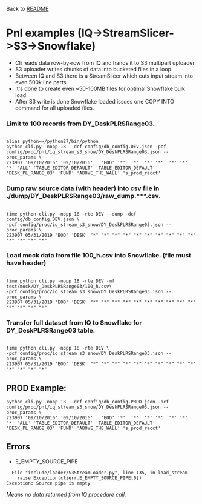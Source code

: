 
Back to [README](../README.md)


# Pnl examples (IQ->StreamSlicer->S3->Snowflake)

 * Cli reads data row-by-row from IQ and hands it to S3 multipart uploader.
 * S3 uploader writes chunks of data into bucketed files in a loop.
 * Between IQ and S3 there is a StreamSlicer which cuts input stream into even 500k line parts.
 * It's done to create even ~50-100MB files for optimal Snowflake bulk load.
 * After S3 write is done Snowflake loaded issues one COPY INTO command for all uploaded files.

### Limit to 100 records from DY_DeskPLRSRange03.
```

alias python=~/python27/bin/python
python cli.py -nopp 18  -dcf config/db_config.DEV.json -pcf config/proc/pnl/iq_stream_s3_snow/DY_DeskPLRSRange03.json --proc_params \
223907 '09/10/2016' '09/10/2016'   'EOD' '*'  '*'  '*' '*'  '*' '*' '*' 'ALL' 'TABLE_EDITOR_DEFAULT' 'TABLE_EDITOR_DEFAULT' 'DESK_PL_RANGE_03' 'FUND' 'ABOVE_THE_WALL' 's_prod_racct'

```

### Dump raw source data (with header) into csv file in ./dump/DY_DeskPLRSRange03/raw_dump.***.csv.
```

time python cli.py -nopp 18 -rte DEV --dump -dcf config/db_config.DEV.json \
-pcf config/proc/iq_stream_s3_snow/DY_DeskPLRSRange03.json --proc_params \
223907 05/31/2019 'EOD' 'DESK' "*" "*" "*" "*" "*" "*" "*" "*" "*" "*" "*" "*" "*" "*"
```

### Load mock data from file 100_h.csv into Snowflake. (file must have header)
```

time python cli.py -nopp 18 -rte DEV -mf test/mock/DY_DeskPLRSRange03/100_h.csv\
-pcf config/proc/iq_stream_s3_snow/DY_DeskPLRSRange03.json --proc_params \
223907 05/31/2019 'EOD' 'DESK' "*" "*" "*" "*" "*" "*" "*" "*" "*" "*" "*" "*" "*" "*" 
```


### Transfer  full dataset from IQ to Snowflake for DY_DeskPLRSRange03 table.
```

time python cli.py -nopp 18 -rte DEV \
-pcf config/proc/iq_stream_s3_snow/DY_DeskPLRSRange03.json --proc_params \
223907 05/31/2019 'EOD' 'DESK' "*" "*" "*" "*" "*" "*" "*" "*" "*" "*" "*" "*" "*" "*" 
```


## PROD Example: 
```
python cli.py -nopp 18  -dcf config/db_config.PROD.json -pcf config/proc/pnl/iq_stream_s3_snow/DY_DeskPLRSRange03.json --proc_params \
223907 '09/10/2016' '09/10/2016'   'EOD' '*'  '*'  '*' '*'  '*' '*' '*' 'ALL' 'TABLE_EDITOR_DEFAULT' 'TABLE_EDITOR_DEFAULT' 'DESK_PL_RANGE_03' 'FUND' 'ABOVE_THE_WALL' 's_prod_racct'

```

## Errors

* E_EMPTY_SOURCE_PIPE

```
  File "include/loader/S3StreamLoader.py", line 135, in load_stream
    raise Exception(clierr.E_EMPTY_SOURCE_PIPE[0])
Exception: Source pipe is empty
```

*Means no data returned from IQ procedure call.*






